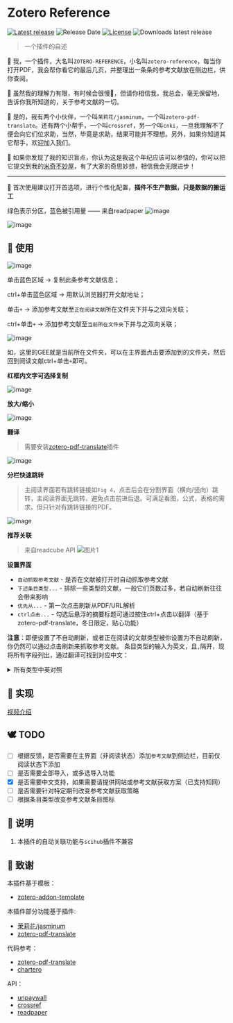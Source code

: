 # Zotero Reference

[![Latest release](https://img.shields.io/github/v/release/MuiseDestiny/zotero-reference)](https://github.com/MuiseDestiny/zotero-reference/releases)
![Release Date](https://img.shields.io/github/release-date/MuiseDestiny/zotero-reference?color=9cf)
[![License](https://img.shields.io/github/license/MuiseDestiny/zotero-reference)](https://github.com/MuiseDestiny/zotero-reference/blob/master/LICENSE)
![Downloads latest release](https://img.shields.io/github/downloads/MuiseDestiny/zotero-reference/latest/total?color=yellow)

> 一个插件的自述

🎉 我，一个插件，大名叫`ZOTERO-REFERENCE`，小名叫`zotero-reference`，每当你打开PDF，我会帮你看它的最后几页，并整理出一条条的参考文献放在侧边栏，供你查阅。

🐇 虽然我的理解力有限，有时候会很慢🐌，但请你相信我，我总会，毫无保留地，告诉你我所知道的，关于参考文献的一切。

👻 是的，我有两个小伙伴，一个叫`茉莉花/jasminum`，一个叫`zotero-pdf-translate`。还有两个小帮手，一个叫`crossref`，另一个叫`cnki`，一旦我理解不了便会向它们位求助，当然，毕竟是求助，结果可能并不理想。另外，如果你知道其它帮手，欢迎加入我们。

👋 如果你发现了我的知识盲点，你认为这是我这个年纪应该可以参悟的，你可以把它提交到我的[米奇不妙屋](https://github.com/MuiseDestiny/zotero-reference/issues/6)，有了大家的奇思妙想，相信我会无限进步！

--- 

🎈 首次使用建议打开首选项，进行个性化配置，**插件不生产数据，只是数据的搬运工**

绿色表示分区，蓝色被引用量 —— 来自readpaper
![image](https://user-images.githubusercontent.com/51939531/208918462-b51f0f32-5267-47cc-9fed-083e717e1a04.png)

![image](https://user-images.githubusercontent.com/51939531/208114512-2b58ebcb-ca34-4187-93b2-d7f96b0ea4c2.png)

## 👋 使用
![image](https://user-images.githubusercontent.com/51939531/208303590-dfe6f3cf-cd48-4afe-90a0-9cce6ff5f9cb.png)

单击蓝色区域 -> 复制此条参考文献信息；

ctrl+单击蓝色区域 -> 用默认浏览器打开文献地址；

单击`+` -> 添加参考文献至`正在阅读文献`所在文件夹下并与之双向关联；

ctrl+单击`+` -> 添加参考文献至`当前所在文件夹`下并与之双向关联；

![image](https://user-images.githubusercontent.com/51939531/208303399-0dc09046-997c-4809-8639-9100001e6002.png)

如，这里的GEE就是当前所在文件夹，可以在主界面点击要添加到的文件夹，然后回到阅读文献ctrl+单击`+`即可。

**红框内文字可选择复制**

![image](https://user-images.githubusercontent.com/51939531/208624530-d519d3c2-408b-48ec-a579-79bbeb61eeee.png)

**放大/缩小**

![image](https://user-images.githubusercontent.com/51939531/209040199-91a73bf1-5c8d-4ab1-8d0b-5f6dc48daf4f.png)

**翻译**
> 需要安装[zotero-pdf-translate](https://github.com/windingwind/zotero-pdf-translate)插件

![image](https://user-images.githubusercontent.com/51939531/209253029-74152289-6b63-4e6e-9134-2ed1bfe43316.png)

**分栏快速跳转**
> 主阅读界面若有跳转链接如`Fig 4`，点击后会在分割界面（横向/竖向）跳转，主阅读界面无跳转，避免点击前进后退。可满足看图，公式，表格的需求。但只针对有跳转链接的PDF。

![image](https://user-images.githubusercontent.com/51939531/209768934-c959f54c-09d2-47e9-871c-defe42074afe.png)

**推荐关联**
> 来自readcube API
![图片1](https://user-images.githubusercontent.com/51939531/209889775-4b9ee00d-1749-4af9-b52f-0fd6788c94ba.png)

**设置界面**

- `自动抓取参考文献` - 是否在文献被打开时自动抓取参考文献
- `下述条目类型...` - 排除一些类型的文献，一般它们页数过多，若自动刷新往往会带来影响
- `优先从...` - 第一次点击刷新从PDF/URL解析
- `ctrl点击...` - 勾选后悬浮的摘要标题可通过按住ctrl+点击以翻译（基于zotero-pdf-translate，冬日限定，贴心功能）

**注意**：即便设置了不自动刷新，或者正在阅读的文献类型被你设置为不自动刷新，你仍然可以通过点击刷新来抓取参考文献。
条目类型的输入为英文，且`,`隔开，现将所有字段列出，通过翻译可找到对应中文：
<details>
<summary>所有类型中英对照</summary>
  
  ```
  note=笔记
  annotation=注释
  attachment=附件
  book=图书
  bookSection=图书章节
  journalArticle=期刊文章
  magazineArticle=杂志文章
  newspaperArticle=报纸文章
  thesis=学位论文
  letter=信件
  manuscript=手稿
  interview=采访稿
  film=电影
  artwork=艺术品
  webpage=网页
  report=报告
  bill=法案
  case=司法案例
  hearing=听证会
  patent=专利
  statute=法律
  email=E-mail
  map=地图
  blogPost=博客帖子
  instantMessage=即时讯息
  forumPost=论坛帖子
  audioRecording=音频
  presentation=演示文档
  videoRecording=视频
  tvBroadcast=电视广播
  radioBroadcast=电台广播
  podcast=播客
  computerProgram=软件
  conferencePaper=会议论文
  document=文档
  encyclopediaArticle=百科全书文章
  dictionaryEntry=词条
  preprint=预印本
  ```
  
</details>



## 🌸 实现

[视频介绍](https://www.bilibili.com/video/BV17v4y1Q7gn/?spm_id_from=333.999.0.0&vd_source=5a8c42dfa6d28820002ecae5a4a4fa64)

## 🕊️ TODO
- [ ] 根据反馈，是否需要在主界面（非阅读状态）添加`参考文献`到侧边栏，目前仅阅读状态下添加
- [ ] 是否需要全部导入，或多选导入功能
- [x] 是否需要中文支持，如果需要请提供网站或参考文献获取方案（已支持知网）
- [ ] 是否需要针对特定期刊改变参考文献获取策略
- [ ] 根据条目类型改变参考文献条目图标

## 👋 说明

1. 本插件的自动关联功能与`scihub`插件不兼容

## 🍭 致谢

本插件基于模板：

- [zotero-addon-template](https://github.com/windingwind/zotero-addon-template)

本插件部分功能基于插件:

- [茉莉花/jasminum](https://github.com/l0o0/jasminum)
- [zotero-pdf-translate](https://github.com/windingwind/zotero-pdf-translate)

代码参考：

- [zotero-pdf-translate](https://github.com/windingwind/zotero-pdf-translate)
- [chartero](https://github.com/volatile-static/Chartero)

API：
- [unpaywall](https://api.unpaywall.org/)
- [crossref](https://github.com/CrossRef/rest-api-doc)
- [readpaper](https://readpaper.com/)
